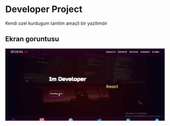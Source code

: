 <h1>Developer Project</h1>

Kendi  ozel kurdugum tanitim amaçli bir yazilimdır






<h2>Ekran goruntusu</h2>

![](ekran.gif)